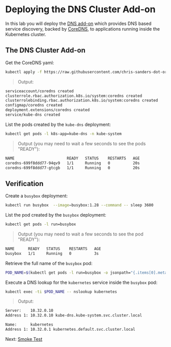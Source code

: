 # Deploying the DNS Cluster Add-on

In this lab you will deploy the [DNS add-on](https://kubernetes.io/docs/concepts/services-networking/dns-pod-service/) which provides DNS based service discovery, backed by [CoreDNS](https://coredns.io/), to applications running inside the Kubernetes cluster.

## The DNS Cluster Add-on

Get the CoreDNS yaml:

```bash
kubectl apply -f https://raw.githubusercontent.com/chris-sanders-dot-org/kubernetes-the-hard-way-on-proxmox/master/deployments/coredns.yaml
```


> Output:

```bash
serviceaccount/coredns created
clusterrole.rbac.authorization.k8s.io/system:coredns created
clusterrolebinding.rbac.authorization.k8s.io/system:coredns created
configmap/coredns created
deployment.extensions/coredns created
service/kube-dns created
```

List the pods created by the `kube-dns` deployment:

```bash
kubectl get pods -l k8s-app=kube-dns -n kube-system
```

> Output (you may need to wait a few seconds to see the pods "READY"):

```bash
NAME                       READY   STATUS    RESTARTS   AGE
coredns-699f8ddd77-94qv9   1/1     Running   0          20s
coredns-699f8ddd77-gtcgb   1/1     Running   0          20s
```

## Verification

Create a `busybox` deployment:

```bash
kubectl run busybox  --image=busybox:1.28 --command -- sleep 3600
```

List the pod created by the `busybox` deployment:

```bash
kubectl get pods -l run=busybox
```

> Output (you may need to wait a few seconds to see the pod "READY"):

```bash
NAME      READY   STATUS    RESTARTS   AGE
busybox   1/1     Running   0          3s
```

Retrieve the full name of the `busybox` pod:

```bash
POD_NAME=$(kubectl get pods -l run=busybox -o jsonpath="{.items[0].metadata.name}")
```

Execute a DNS lookup for the `kubernetes` service inside the `busybox` pod:

```bash
kubectl exec -ti $POD_NAME -- nslookup kubernetes
```

> Output:

```bash
Server:    10.32.0.10
Address 1: 10.32.0.10 kube-dns.kube-system.svc.cluster.local

Name:      kubernetes
Address 1: 10.32.0.1 kubernetes.default.svc.cluster.local
```

Next: [Smoke Test](13-smoke-test.md)

